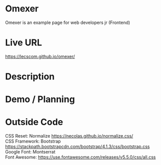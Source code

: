 # Omexer
Omexer is an example page for web developers jr (Frontend)

# Live URL
https://lecscom.github.io/omexer/

# Description

# Demo / Planning

# Outside Code
CSS Reset: Normalize https://necolas.github.io/normalize.css/ </br>
CSS Framework: Bootstrap https://stackpath.bootstrapcdn.com/bootstrap/4.1.3/css/bootstrap.css </br>
Google Font: Montserrat </br>
Font Awesome: https://use.fontawesome.com/releases/v5.5.0/css/all.css </br>


